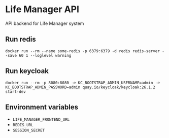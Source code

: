 # Life Manager API

API backend for Life Manager system

## Run redis
```
docker run --rm --name some-redis -p 6379:6379 -d redis redis-server --save 60 1 --loglevel warning
```

## Run keycloak
```
docker run --rm -p 8080:8080 -e KC_BOOTSTRAP_ADMIN_USERNAME=admin -e KC_BOOTSTRAP_ADMIN_PASSWORD=admin quay.io/keycloak/keycloak:26.1.2 start-dev
```

## Environment variables
* `LIFE_MANAGER_FRONTEND_URL`
* `REDIS_URL`
* `SESSION_SECRET`

